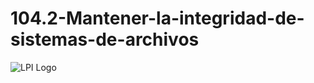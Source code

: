 # 104.2-Mantener-la-integridad-de-sistemas-de-archivos
![LPI Logo](../../../wallpaper/diogenes_linux.png "Buscando al hombre nuevo")
